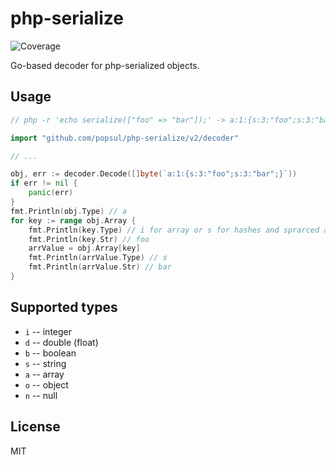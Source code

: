 # php-serialize
![Coverage](https://img.shields.io/badge/Coverage-54.1%25-yellow)

Go-based decoder for php-serialized objects.

## Usage

```go
// php -r 'echo serialize(["foo" => "bar"]);' -> a:1:{s:3:"foo";s:3:"bar";}

import "github.com/popsul/php-serialize/v2/decoder"

// ...

obj, err := decoder.Decode([]byte(`a:1:{s:3:"foo";s:3:"bar";}`))
if err != nil {
    panic(err)
}
fmt.Println(obj.Type) // a
for key := range obj.Array {
    fmt.Println(key.Type) // i for array or s for hashes and sprarced arrays
    fmt.Println(key.Str) // foo
    arrValue = obj.Array[key]
    fmt.Println(arrValue.Type) // s
    fmt.Println(arrValue.Str) // bar
}
```

## Supported types

* `i` -- integer
* `d` -- double (float)
* `b` -- boolean
* `s` -- string
* `a` -- array
* `o` -- object
* `n` -- null

## License

MIT
